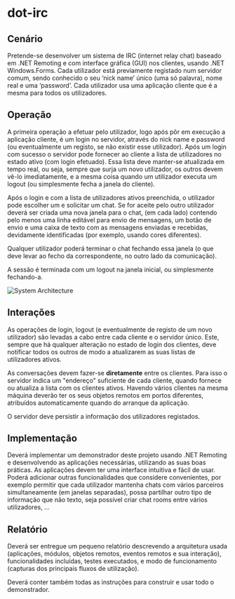 # dot-irc

## Cenário
Pretende-se desenvolver um sistema de IRC (internet relay chat) baseado em .NET Remoting e com interface gráfica (GUI) nos clientes, usando .NET Windows.Forms. Cada utilizador está previamente registado num servidor comum, sendo conhecido o seu ‘nick name’ único (uma só palavra), nome real e uma ‘password’. Cada utilizador usa uma aplicação cliente que é a mesma para todos os utilizadores.

## Operação
A primeira operação a efetuar pelo utilizador, logo após pôr em execução a aplicação cliente, é um login no servidor, através do nick name e password (ou eventualmente um registo, se não existir esse utilizador). Após um login com sucesso o servidor pode fornecer ao cliente a lista de utilizadores no estado ativo (com login efetuado). Essa lista deve manter-se atualizada em tempo real, ou seja, sempre que surja um novo utilizador, os outros devem vê-lo imediatamente, e a mesma coisa quando um utilizador executa um logout (ou simplesmente fecha a janela do cliente).

Após o login e com a lista de utilizadores ativos preenchida, o utilizador pode escolher um e solicitar um chat. Se for aceite pelo outro utilizador deverá ser criada uma nova janela para o chat, (em cada lado) contendo pelo menos uma linha editável para envio de mensagens, um botão de envio e uma caixa de texto com as mensagens enviadas e recebidas, devidamente identificadas (por exemplo, usando cores diferentes).

Qualquer utilizador poderá terminar o chat fechando essa janela (o que deve levar ao fecho da correspondente, no outro lado da comunicação).

A sessão é terminada com um logout na janela inicial, ou simplesmente fechando-a.

![System Architecture](http://i.imgur.com/QGdAeBb.png)

## Interações
As operações de login, logout (e eventualmente de registo de um novo utilizador) são levadas a cabo entre cada cliente e o servidor único. Este, sempre que há qualquer alteração no estado de login dos clientes, deve notificar todos os outros de modo a atualizarem as suas listas de utilizadores ativos.

As conversações devem fazer-se **diretamente** entre os clientes. Para isso o servidor indica um "endereço" suficiente de cada cliente, quando fornece ou atualiza a lista com os clientes ativos. Havendo vários clientes na mesma máquina deverão ter os seus objetos remotos em portos diferentes, atribuídos automaticamente quando do arranque da aplicação.

O servidor deve persistir a informação dos utilizadores registados.

## Implementação
Deverá implementar um demonstrador deste projeto usando .NET Remoting e desenvolvendo as aplicações necessárias, utilizando as suas boas práticas. As aplicações devem ter uma interface intuitiva e fácil de usar. Poderá adicionar outras funcionalidades que considere convenientes, por exemplo permitir que cada utilizador mantenha chats com vários parceiros simultaneamente (em janelas separadas), possa partilhar outro tipo de informação que não texto, seja possível criar chat rooms entre vários utilizadores, ...

## Relatório
Deverá ser entregue um pequeno relatório descrevendo a arquitetura usada (aplicações, módulos, objetos remotos, eventos remotos e sua interação), funcionalidades incluídas, testes executados, e modo de funcionamento (capturas dos principais fluxos de utilização).

Deverá conter também todas as instruções para construir e usar todo o demonstrador.